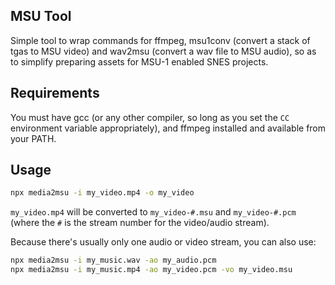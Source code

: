 MSU Tool
--------
Simple tool to wrap commands for ffmpeg, msu1conv (convert a stack of tgas to MSU
video) and wav2msu (convert a wav file to MSU audio), so as to simplify preparing
assets for MSU-1 enabled SNES projects.

## Requirements

You must have gcc (or any other compiler, so long as you set the `CC`
environment variable appropriately), and ffmpeg installed and available
from your PATH.

## Usage

```bash
npx media2msu -i my_video.mp4 -o my_video
```

`my_video.mp4` will be converted to `my_video-#.msu` and `my_video-#.pcm` (where
the `#` is the stream number for the video/audio stream).

Because there's usually only one audio or video stream, you can also use:

```bash
npx media2msu -i my_music.wav -ao my_audio.pcm
npx media2msu -i my_music.mp4 -ao my_video.pcm -vo my_video.msu
```
